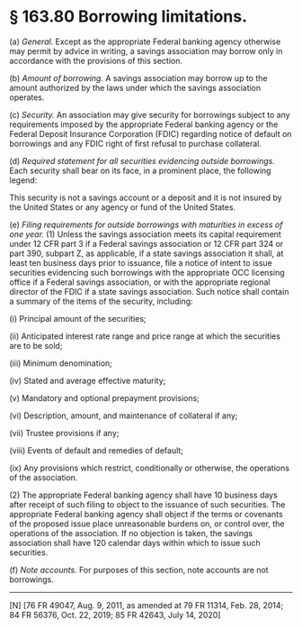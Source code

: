 # § 163.80   Borrowing limitations.

(a) *General.* Except as the appropriate Federal banking agency otherwise may permit by advice in writing, a savings association may borrow only in accordance with the provisions of this section.


(b) *Amount of borrowing.* A savings association may borrow up to the amount authorized by the laws under which the savings association operates.


(c) *Security.* An association may give security for borrowings subject to any requirements imposed by the appropriate Federal banking agency or the Federal Deposit Insurance Corporation (FDIC) regarding notice of default on borrowings and any FDIC right of first refusal to purchase collateral.


(d) *Required statement for all securities evidencing outside borrowings.* Each security shall bear on its face, in a prominent place, the following legend:


This security is not a savings account or a deposit and it is not insured by the United States or any agency or fund of the United States.


(e) *Filing requirements for outside borrowings with maturities in excess of one year.* (1) Unless the savings association meets its capital requirement under 12 CFR part 3 if a Federal savings association or 12 CFR part 324 or part 390, subpart Z, as applicable, if a state savings association it shall, at least ten business days prior to issuance, file a notice of intent to issue securities evidencing such borrowings with the appropriate OCC licensing office if a Federal savings association, or with the appropriate regional director of the FDIC if a state savings association. Such notice shall contain a summary of the items of the security, including:


(i) Principal amount of the securities;


(ii) Anticipated interest rate range and price range at which the securities are to be sold;


(iii) Minimum denomination;


(iv) Stated and average effective maturity;


(v) Mandatory and optional prepayment provisions;


(vi) Description, amount, and maintenance of collateral if any;


(vii) Trustee provisions if any;


(viii) Events of default and remedies of default;


(ix) Any provisions which restrict, conditionally or otherwise, the operations of the association.


(2) The appropriate Federal banking agency shall have 10 business days after receipt of such filing to object to the issuance of such securities. The appropriate Federal banking agency shall object if the terms or covenants of the proposed issue place unreasonable burdens on, or control over, the operations of the association. If no objection is taken, the savings association shall have 120 calendar days within which to issue such securities.


(f) *Note accounts.* For purposes of this section, note accounts are not borrowings.



---

[N] [76 FR 49047, Aug. 9, 2011, as amended at 79 FR 11314, Feb. 28, 2014; 84 FR 56376, Oct. 22, 2019; 85 FR 42643, July 14, 2020]




